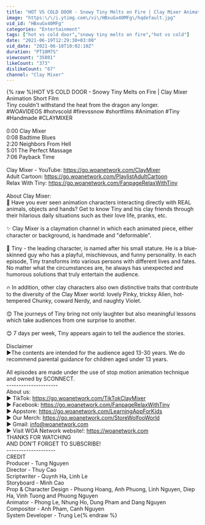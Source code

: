 ```yaml
---
title: "HOT VS COLD DOOR - Snowy Tiny Melts on Fire | Clay Mixer Animation Short Film"
image: "https:\/\/i.ytimg.com\/vi\/HBxuGx40MFg\/hqdefault.jpg"
vid_id: "HBxuGx40MFg"
categories: "Entertainment"
tags: ["hot vs cold door","snowy tiny melts on fire","hot vs cold"]
date: "2021-06-19T12:29:30+03:00"
vid_date: "2021-06-18T10:02:10Z"
duration: "PT10M7S"
viewcount: "35801"
likeCount: "373"
dislikeCount: "67"
channel: "Clay Mixer"
---
```

{% raw %}HOT VS COLD DOOR - Snowy Tiny Melts on Fire | Clay Mixer Animation Short Film<br />Tiny couldn't withstand the heat from the dragon any longer.<br />#WOAVIDEOS #hotvscold #firevssnow #shortfilms #Animation #Tiny #Handmade #CLAYMIXER<br /><br />0:00 Clay Mixer<br />0:08 Badtime Blues<br />2:20 Neighbors From Hell<br />5:01 The Perfect Massage<br />7:06 Payback Time<br /><br />Clay Mixer - YouTube: <a rel="nofollow" target="blank" href="https://go.woanetwork.com/ClayMixer">https://go.woanetwork.com/ClayMixer</a><br />Adult Cartoon: <a rel="nofollow" target="blank" href="https://go.woanetwork.com/PlaylistAdultCartoon">https://go.woanetwork.com/PlaylistAdultCartoon</a><br />Relax With Tiny: <a rel="nofollow" target="blank" href="https://go.woanetwork.com/FanpageRelaxWithTiny">https://go.woanetwork.com/FanpageRelaxWithTiny</a><br /><br />About Clay Mixer:<br />💙 Have you ever seen animation characters interacting directly with REAL animals, objects and hands? Get to know Tiny and his clay friends through their hilarious daily situations such as their love life, pranks, etc. <br /><br />✨ Clay Mixer is a claymation channel in which each animated piece, either character or background, is handmade and &quot;deformable&quot;. <br /><br />🤩 Tiny - the leading character, is named after his small stature. He is a blue-skinned guy who has a playful, mischievous, and funny personality. In each episode, Tiny transforms into various persons with different lives and fates. No matter what the circumstances are, he always has unexpected and humorous solutions that truly entertain the audience. <br /><br />🔥 In addition, other clay characters also own distinctive traits that contribute to the diversity of the Clay Mixer world: lovely Pinky, tricksy Alien, hot-tempered Chunky, coward Nerdy, and naughty Violet. <br /><br />😊 The journeys of Tiny bring not only laughter but also meaningful lessons which take audiences from one surprise to another. <br /><br />😊 7 days per week, Tiny appears again to tell the audience the stories.<br /><br />Disclaimer                                                                                                                                                                                               <br />►The contents are intended for the audience aged 13-30 years. We do recommend parental guidance for children aged under 13 years.  <br /><br />All episodes are made under the use of stop motion animation technique and owned by SCONNECT.<br />---------------------<br />About us:<br />► TikTok: <a rel="nofollow" target="blank" href="https://go.woanetwork.com/TikTokClayMixer">https://go.woanetwork.com/TikTokClayMixer</a><br />► Facebook: <a rel="nofollow" target="blank" href="https://go.woanetwork.com/FanpageRelaxWithTiny">https://go.woanetwork.com/FanpageRelaxWithTiny</a><br />► Appstore: <a rel="nofollow" target="blank" href="https://go.woanetwork.com/LearningAppForKids">https://go.woanetwork.com/LearningAppForKids</a><br />► Our Merch: <a rel="nofollow" target="blank" href="https://go.woanetwork.com/StoreWolfooWorld">https://go.woanetwork.com/StoreWolfooWorld</a><br />► Gmail: info@woanetwork.com<br />► Visit WOA Network website!: <a rel="nofollow" target="blank" href="https://woanetwork.com">https://woanetwork.com</a><br />THANKS FOR WATCHING<br />AND DON’T FORGET TO SUBSCRIBE!<br />--------------------<br />CREDIT<br />Producer - Tung Nguyen<br />Director - Thuy Cao<br />Scriptwriter - Quynh Ha, Linh Le<br />Storyboard - Minh Cao<br />Prop &amp; Character Design - Phuong Hoang, Anh Phuong, Linh Nguyen, Diep Ha, Vinh Tuong and Phuong Nguyen<br />Animator - Phong Le, Nhung Ho, Dung Pham and Dang Nguyen<br />Compositor - Anh Pham, Canh Nguyen<br />System Developer - Trung Le{% endraw %}
